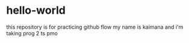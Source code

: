 # hello-world
this repository is for practicing github flow 
my name is kaimana and i'm taking prog 2 ts pmo
